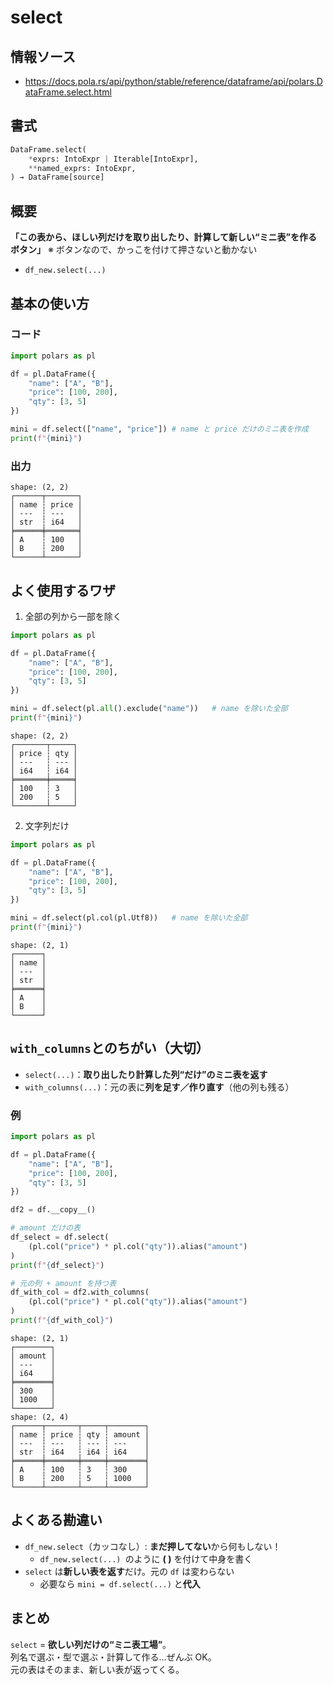 # select

## 情報ソース
- https://docs.pola.rs/api/python/stable/reference/dataframe/api/polars.DataFrame.select.html

## 書式
```python
DataFrame.select(
    *exprs: IntoExpr | Iterable[IntoExpr],
    **named_exprs: IntoExpr,
) → DataFrame[source]
```

## 概要
**「この表から、ほしい列だけを取り出したり、計算して新しい“ミニ表”を作るボタン」**
※ ボタンなので、かっこを付けて押さないと動かない
- `df_new.select(...)`

## 基本の使い方
### コード
```python
import polars as pl

df = pl.DataFrame({
    "name": ["A", "B"],
    "price": [100, 200],
    "qty": [3, 5]
})

mini = df.select(["name", "price"]) # name と price だけのミニ表を作成
print(f"{mini}")
```

### 出力
```log
shape: (2, 2)
┌──────┬───────┐
│ name ┆ price │
│ ---  ┆ ---   │
│ str  ┆ i64   │
╞══════╪═══════╡
│ A    ┆ 100   │
│ B    ┆ 200   │
└──────┴───────┘
```

## よく使用するワザ
1. 全部の列から一部を除く
```python
import polars as pl

df = pl.DataFrame({
    "name": ["A", "B"],
    "price": [100, 200],
    "qty": [3, 5]
})

mini = df.select(pl.all().exclude("name"))   # name を除いた全部
print(f"{mini}")
```
```log
shape: (2, 2)
┌───────┬─────┐
│ price ┆ qty │
│ ---   ┆ --- │
│ i64   ┆ i64 │
╞═══════╪═════╡
│ 100   ┆ 3   │
│ 200   ┆ 5   │
└───────┴─────┘
```

2. 文字列だけ
```python
import polars as pl

df = pl.DataFrame({
    "name": ["A", "B"],
    "price": [100, 200],
    "qty": [3, 5]
})

mini = df.select(pl.col(pl.Utf8))   # name を除いた全部
print(f"{mini}")
```
```log
shape: (2, 1)
┌──────┐
│ name │
│ ---  │
│ str  │
╞══════╡
│ A    │
│ B    │
└──────┘
```

## `with_columns`とのちがい（大切）
- `select(...)`：**取り出したり計算した列“だけ”のミニ表を返す**
- `with_columns(...)`：元の表に**列を足す／作り直す**（他の列も残る）

### 例
```python
import polars as pl

df = pl.DataFrame({
    "name": ["A", "B"],
    "price": [100, 200],
    "qty": [3, 5]
})

df2 = df.__copy__()

# amount だけの表
df_select = df.select(
    (pl.col("price") * pl.col("qty")).alias("amount")
)
print(f"{df_select}")

# 元の列 + amount を持つ表
df_with_col = df2.with_columns(
    (pl.col("price") * pl.col("qty")).alias("amount")
)
print(f"{df_with_col}")
```

```log
shape: (2, 1)
┌────────┐
│ amount │
│ ---    │
│ i64    │
╞════════╡
│ 300    │
│ 1000   │
└────────┘
shape: (2, 4)
┌──────┬───────┬─────┬────────┐
│ name ┆ price ┆ qty ┆ amount │
│ ---  ┆ ---   ┆ --- ┆ ---    │
│ str  ┆ i64   ┆ i64 ┆ i64    │
╞══════╪═══════╪═════╪════════╡
│ A    ┆ 100   ┆ 3   ┆ 300    │
│ B    ┆ 200   ┆ 5   ┆ 1000   │
└──────┴───────┴─────┴────────┘
```

## よくある勘違い
- `df_new.select`（カッコなし）: **まだ押してない**から何もしない！
    - `df_new.select(...) `のように **( )** を付けて中身を書く
- `select` は**新しい表を返す**だけ。元の `df` は変わらない
    - 必要なら `mini = df.select(...)` と**代入**

## まとめ
`select` = **欲しい列だけの“ミニ表工場”**。  
列名で選ぶ・型で選ぶ・計算して作る…ぜんぶ OK。  
元の表はそのまま、新しい表が返ってくる。  